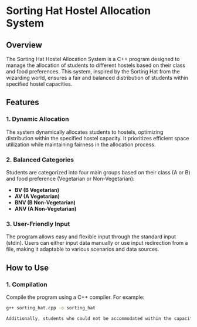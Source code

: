 # Sorting Hat Hostel Allocation System

## Overview

The Sorting Hat Hostel Allocation System is a C++ program designed to manage the allocation of students to different hostels based on their class and food preferences. This system, inspired by the Sorting Hat from the wizarding world, ensures a fair and balanced distribution of students within specified hostel capacities.

## Features

### 1. Dynamic Allocation

The system dynamically allocates students to hostels, optimizing distribution within the specified hostel capacity. It prioritizes efficient space utilization while maintaining fairness in the allocation process.

### 2. Balanced Categories

Students are categorized into four main groups based on their class (A or B) and food preference (Vegetarian or Non-Vegetarian):

- **BV (B Vegetarian)**
- **AV (A Vegetarian)**
- **BNV (B Non-Vegetarian)**
- **ANV (A Non-Vegetarian)**
  
### 3. User-Friendly Input

The program allows easy and flexible input through the standard input (stdin). Users can either input data manually or use input redirection from a file, making it adaptable to various scenarios and data sources.

## How to Use

### 1. Compilation

Compile the program using a C++ compiler. For example:

```bash
g++ sorting_hat.cpp -o sorting_hat

Additionally, students who could not be accommodated within the capacity are listed under **NA (Not Assigned)**, providing transparency in the allocation process.
